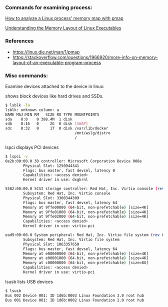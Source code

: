 ### Commands for examining process:
[How to analyze a Linux process' memory map with pmap](https://www.redhat.com/en/blog/pmap-command)

[Understanding the Memory Layout of Linux Executables](https://gist.github.com/CMCDragonkai/10ab53654b2aa6ce55c11cfc5b2432a4)


### References
- https://linux.die.net/man/1/pmap
- https://stackoverflow.com/questions/1966920/more-info-on-memory-layout-of-an-executable-program-process

### Misc commands:
Examine devices attached to the device in linux:

shows block devices like hard drives and SSDs.
```bash
$ lsblk -Ta
lsblk: unknown column: a
NAME MAJ:MIN RM   SIZE RO TYPE MOUNTPOINTS
sda    8:0    0 388.4M  1 disk
sdb    8:16   0     2G  0 disk [SWAP]
sdc    8:32   0     1T  0 disk /var/lib/docker
                               /mnt/wslg/distro
                               /
```
lspci displays PCI devices
```bash
$ lspci -v
0e2b:00:00.0 3D controller: Microsoft Corporation Device 008e
        Physical Slot: 1250944341
        Flags: bus master, fast devsel, latency 0
        Capabilities: <access denied>
        Kernel driver in use: dxgkrnl

5582:00:00.0 SCSI storage controller: Red Hat, Inc. Virtio console (rev 01)
        Subsystem: Red Hat, Inc. Virtio console
        Physical Slot: 3300344309
        Flags: bus master, fast devsel, latency 64
        Memory at 9ffe00000 (64-bit, non-prefetchable) [size=4K]
        Memory at 9ffe01000 (64-bit, non-prefetchable) [size=4K]
        Memory at 9ffe02000 (64-bit, non-prefetchable) [size=4K]
        Capabilities: <access denied>
        Kernel driver in use: virtio-pci

ead9:00:00.0 System peripheral: Red Hat, Inc. Virtio file system (rev 01)
        Subsystem: Red Hat, Inc. Virtio file system
        Physical Slot: 1063357650
        Flags: bus master, fast devsel, latency 64
        Memory at e00000000 (64-bit, non-prefetchable) [size=4K]
        Memory at e00001000 (64-bit, non-prefetchable) [size=4K]
        Memory at c00000000 (64-bit, non-prefetchable) [size=8G]
        Capabilities: <access denied>
        Kernel driver in use: virtio-pci
```
lsusb lists USB devices
```bash
$ lsusb
Bus 002 Device 001: ID 1d6b:0003 Linux Foundation 3.0 root hub
Bus 001 Device 001: ID 1d6b:0002 Linux Foundation 2.0 root hub
```
